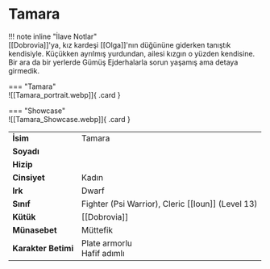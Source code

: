 # Tamara   
  
<div class="grid" markdown>  
  
!!! note inline "İlave Notlar"  
	[[Dobrovia]]'ya, kız kardeşi [[Olga]]'nın düğününe giderken tanıştık kendisiyle. Küçükken ayrılmış yurdundan, ailesi kızgın o yüzden kendisine. Bir ara da bir yerlerde Gümüş Ejderhalarla sorun yaşamış ama detaya girmedik.  
  
<div class="grid" markdown>  
  
=== "Tamara"  
	![[Tamara_portrait.webp]]{ .card }  
  
=== "Showcase"  
	![[Tamara_Showcase.webp]]{ .card }  
  
  
  
|  |  |  
|---|---|  
| **İsim** | Tamara |  
| **Soyadı** |  |  
| **Hizip** |  |  
| **Cinsiyet** | Kadın |  
| **Irk** | Dwarf |  
| **Sınıf** | Fighter (Psi Warrior), Cleric [[Ioun]] (Level 13) |  
| **Kütük** | [[Dobrovia]] |  
| **Münasebet** | Müttefik |  
| **Karakter Betimi** | Plate armorlu<br>Hafif adımlı |  
</div></div>